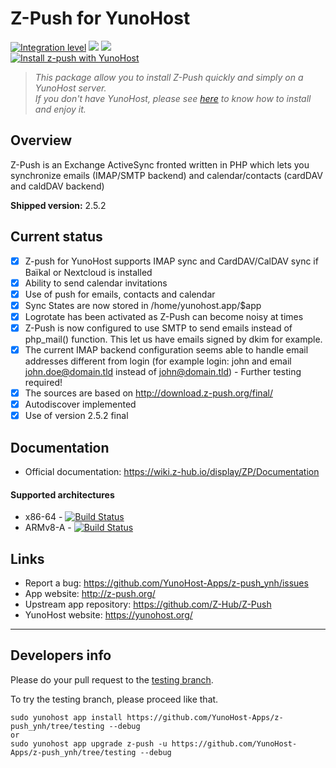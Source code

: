 # Z-Push for YunoHost

[![Integration level](https://dash.yunohost.org/integration/z-push.svg)](https://dash.yunohost.org/appci/app/z-push) ![](https://ci-apps.yunohost.org/ci/badges/z-push.status.svg) ![](https://ci-apps.yunohost.org/ci/badges/z-push.maintain.svg)  
[![Install z-push with YunoHost](https://install-app.yunohost.org/install-with-yunohost.svg)](https://install-app.yunohost.org/?app=z-push)

> *This package allow you to install Z-Push quickly and simply on a YunoHost server.  
If you don't have YunoHost, please see [here](https://yunohost.org/#/install) to know how to install and enjoy it.*

## Overview
Z-Push is an Exchange ActiveSync fronted written in PHP which lets you synchronize emails (IMAP/SMTP backend) and calendar/contacts (cardDAV and caldDAV backend)

**Shipped version:** 2.5.2

## Current status
- [x] Z-push for YunoHost supports IMAP sync and CardDAV/CalDAV sync if Baïkal or Nextcloud is installed
- [x] Ability to send calendar invitations
- [x] Use of push for emails, contacts and calendar
- [x] Sync States are now stored in /home/yunohost.app/$app
- [x] Logrotate has been activated as Z-Push can become noisy at times
- [x] Z-Push is now configured to use SMTP to send emails instead of php_mail() function. This let us have emails signed by dkim for example.
- [x] The current IMAP backend configuration seems able to handle email addresses different from login (for example login: john and email john.doe@domain.tld instead of john@domain.tld) - Further testing required!
- [x] The sources are based on http://download.z-push.org/final/
- [x] Autodiscover implemented
- [x] Use of version 2.5.2 final

## Documentation

 * Official documentation: https://wiki.z-hub.io/display/ZP/Documentation

#### Supported architectures

* x86-64 - [![Build Status](https://ci-apps.yunohost.org/ci/logs/z-push%20%28Apps%29.svg)](https://ci-apps.yunohost.org/ci/apps/z-push/)
* ARMv8-A - [![Build Status](https://ci-apps-arm.yunohost.org/ci/logs/z-push%20%28Apps%29.svg)](https://ci-apps-arm.yunohost.org/ci/apps/z-push/)

## Links

 * Report a bug: https://github.com/YunoHost-Apps/z-push_ynh/issues
 * App website: http://z-push.org/
 * Upstream app repository: https://github.com/Z-Hub/Z-Push
 * YunoHost website: https://yunohost.org/

---

## Developers info

Please do your pull request to the [testing branch](https://github.com/YunoHost-Apps/z-push_ynh/tree/testing).

To try the testing branch, please proceed like that.
```
sudo yunohost app install https://github.com/YunoHost-Apps/z-push_ynh/tree/testing --debug
or
sudo yunohost app upgrade z-push -u https://github.com/YunoHost-Apps/z-push_ynh/tree/testing --debug
```
